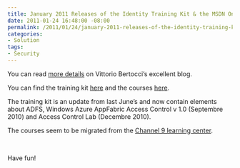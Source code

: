 ```yaml
---
title: January 2011 Releases of the Identity Training Kit & the MSDN Online Identity Training Course
date: 2011-01-24 16:48:00 -08:00
permalink: /2011/01/24/january-2011-releases-of-the-identity-training-kit-the-msdn-online-identity-training-course/
categories:
- Solution
tags:
- Security
---
```

<p>You can read <a href="http://blogs.msdn.com/b/vbertocci/archive/2011/01/24/january-2011-releases-of-the-identity-training-kit-amp-the-msdn-online-identity-training-course.aspx">more details</a> on Vittorio Bertocci’s excellent blog.</p>  <p>You can find the training kit <a href="http://www.microsoft.com/downloads/en/details.aspx?displaylang=en&amp;FamilyID=c3e315fa-94e2-4028-99cb-904369f177c0">here</a> and the courses <a href="http://msdn.microsoft.com/en-us/IdentityTrainingCourse">here</a>.</p>  <p>The training kit is an update from last June’s and now contain elements about ADFS, Windows Azure AppFabric Access Control v 1.0 (Septembre 2010) and Access Control Lab (Decembre 2010).</p>  <p>The courses seem to be migrated from the <a href="http://channel9.msdn.com/learn/">Channel 9 learning center</a>.</p>  <p>&#160;</p>  <p>Have fun!</p>